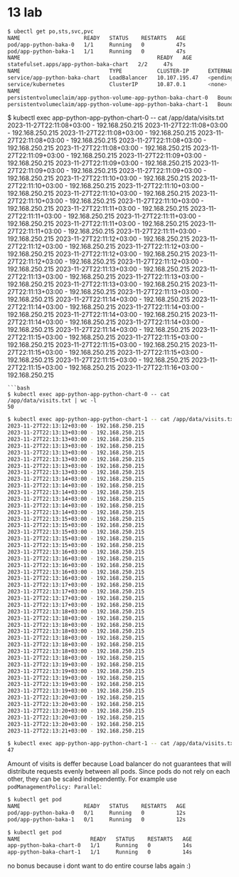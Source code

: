 # 13 lab

```bash
$ ubectl get po,sts,svc,pvc
NAME                    READY   STATUS    RESTARTS   AGE
pod/app-python-baka-0   1/1     Running   0          47s
pod/app-python-baka-1   1/1     Running   0          47s
NAME                                           READY   AGE
statefulset.apps/app-python-baka-chart   2/2     47s
NAME                            TYPE           CLUSTER-IP      EXTERNAL-IP   PORT(S)        AGE
service/app-python-baka-chart   LoadBalancer   10.107.195.47   <pending>     80:31447/TCP   47s
service/kubernetes              ClusterIP      10.87.0.1       <none>        443/TCP        25h
NAME                                                                    STATUS   VOLUME                                     CAPACITY   ACCESS MODES   STORAGECLASS   AGE
persistentvolumeclaim/app-python-volume-app-python-baka-chart-0   Bound    pvc-892cf287-e7dd-d67e-648b-2749bf0eb777   256Mi      RWO            standard       18h
persistentvolumeclaim/app-python-volume-app-python-baka-chart-1   Bound    pvc-231304c0-0001-8057-ad19-0d3ed92a6e7b   256Mi      RWO            standard       18h
```


$ kubectl exec app-python-app-python-chart-0 -- cat /app/data/visits.txt
2023-11-27T22:11:08+03:00 - 192.168.250.215
2023-11-27T22:11:08+03:00 - 192.168.250.215
2023-11-27T22:11:08+03:00 - 192.168.250.215
2023-11-27T22:11:08+03:00 - 192.168.250.215
2023-11-27T22:11:08+03:00 - 192.168.250.215
2023-11-27T22:11:08+03:00 - 192.168.250.215
2023-11-27T22:11:09+03:00 - 192.168.250.215
2023-11-27T22:11:09+03:00 - 192.168.250.215
2023-11-27T22:11:09+03:00 - 192.168.250.215
2023-11-27T22:11:09+03:00 - 192.168.250.215
2023-11-27T22:11:09+03:00 - 192.168.250.215
2023-11-27T22:11:10+03:00 - 192.168.250.215
2023-11-27T22:11:10+03:00 - 192.168.250.215
2023-11-27T22:11:10+03:00 - 192.168.250.215
2023-11-27T22:11:10+03:00 - 192.168.250.215
2023-11-27T22:11:10+03:00 - 192.168.250.215
2023-11-27T22:11:10+03:00 - 192.168.250.215
2023-11-27T22:11:11+03:00 - 192.168.250.215
2023-11-27T22:11:11+03:00 - 192.168.250.215
2023-11-27T22:11:11+03:00 - 192.168.250.215
2023-11-27T22:11:11+03:00 - 192.168.250.215
2023-11-27T22:11:11+03:00 - 192.168.250.215
2023-11-27T22:11:11+03:00 - 192.168.250.215
2023-11-27T22:11:12+03:00 - 192.168.250.215
2023-11-27T22:11:12+03:00 - 192.168.250.215
2023-11-27T22:11:12+03:00 - 192.168.250.215
2023-11-27T22:11:12+03:00 - 192.168.250.215
2023-11-27T22:11:12+03:00 - 192.168.250.215
2023-11-27T22:11:12+03:00 - 192.168.250.215
2023-11-27T22:11:13+03:00 - 192.168.250.215
2023-11-27T22:11:13+03:00 - 192.168.250.215
2023-11-27T22:11:13+03:00 - 192.168.250.215
2023-11-27T22:11:13+03:00 - 192.168.250.215
2023-11-27T22:11:13+03:00 - 192.168.250.215
2023-11-27T22:11:13+03:00 - 192.168.250.215
2023-11-27T22:11:14+03:00 - 192.168.250.215
2023-11-27T22:11:14+03:00 - 192.168.250.215
2023-11-27T22:11:14+03:00 - 192.168.250.215
2023-11-27T22:11:14+03:00 - 192.168.250.215
2023-11-27T22:11:14+03:00 - 192.168.250.215
2023-11-27T22:11:14+03:00 - 192.168.250.215
2023-11-27T22:11:14+03:00 - 192.168.250.215
2023-11-27T22:11:15+03:00 - 192.168.250.215
2023-11-27T22:11:15+03:00 - 192.168.250.215
2023-11-27T22:11:15+03:00 - 192.168.250.215
2023-11-27T22:11:15+03:00 - 192.168.250.215
2023-11-27T22:11:15+03:00 - 192.168.250.215
2023-11-27T22:11:15+03:00 - 192.168.250.215
2023-11-27T22:11:15+03:00 - 192.168.250.215
2023-11-27T22:11:16+03:00 - 192.168.250.215
```
```bash
$ kubectl exec app-python-app-python-chart-0 -- cat /app/data/visits.txt | wc -l
50
```

```bash
$ kubectl exec app-python-app-python-chart-1 -- cat /app/data/visits.txt
2023-11-27T22:13:12+03:00 - 192.168.250.215
2023-11-27T22:13:13+03:00 - 192.168.250.215
2023-11-27T22:13:13+03:00 - 192.168.250.215
2023-11-27T22:13:13+03:00 - 192.168.250.215
2023-11-27T22:13:13+03:00 - 192.168.250.215
2023-11-27T22:13:13+03:00 - 192.168.250.215
2023-11-27T22:13:13+03:00 - 192.168.250.215
2023-11-27T22:13:13+03:00 - 192.168.250.215
2023-11-27T22:13:14+03:00 - 192.168.250.215
2023-11-27T22:13:14+03:00 - 192.168.250.215
2023-11-27T22:13:14+03:00 - 192.168.250.215
2023-11-27T22:13:14+03:00 - 192.168.250.215
2023-11-27T22:13:14+03:00 - 192.168.250.215
2023-11-27T22:13:14+03:00 - 192.168.250.215
2023-11-27T22:13:15+03:00 - 192.168.250.215
2023-11-27T22:13:15+03:00 - 192.168.250.215
2023-11-27T22:13:15+03:00 - 192.168.250.215
2023-11-27T22:13:15+03:00 - 192.168.250.215
2023-11-27T22:13:15+03:00 - 192.168.250.215
2023-11-27T22:13:16+03:00 - 192.168.250.215
2023-11-27T22:13:16+03:00 - 192.168.250.215
2023-11-27T22:13:16+03:00 - 192.168.250.215
2023-11-27T22:13:16+03:00 - 192.168.250.215
2023-11-27T22:13:16+03:00 - 192.168.250.215
2023-11-27T22:13:17+03:00 - 192.168.250.215
2023-11-27T22:13:17+03:00 - 192.168.250.215
2023-11-27T22:13:17+03:00 - 192.168.250.215
2023-11-27T22:13:17+03:00 - 192.168.250.215
2023-11-27T22:13:18+03:00 - 192.168.250.215
2023-11-27T22:13:18+03:00 - 192.168.250.215
2023-11-27T22:13:18+03:00 - 192.168.250.215
2023-11-27T22:13:18+03:00 - 192.168.250.215
2023-11-27T22:13:18+03:00 - 192.168.250.215
2023-11-27T22:13:18+03:00 - 192.168.250.215
2023-11-27T22:13:18+03:00 - 192.168.250.215
2023-11-27T22:13:18+03:00 - 192.168.250.215
2023-11-27T22:13:19+03:00 - 192.168.250.215
2023-11-27T22:13:19+03:00 - 192.168.250.215
2023-11-27T22:13:19+03:00 - 192.168.250.215
2023-11-27T22:13:19+03:00 - 192.168.250.215
2023-11-27T22:13:19+03:00 - 192.168.250.215
2023-11-27T22:13:20+03:00 - 192.168.250.215
2023-11-27T22:13:20+03:00 - 192.168.250.215
2023-11-27T22:13:20+03:00 - 192.168.250.215
2023-11-27T22:13:20+03:00 - 192.168.250.215
2023-11-27T22:13:20+03:00 - 192.168.250.215
2023-11-27T22:13:21+03:00 - 192.168.250.215
```

```bash
$ kubectl exec app-python-app-python-chart-1 -- cat /app/data/visits.txt | wc -l
47
```

Amount of visits is deffer because Load balancer do not guarantees that will distribute
requests evenly between all pods.
Since pods do not rely on each other, they can be scaled independently. For example use `podManagementPolicy: Parallel`:

```bash
$ kubectl get pod
NAME                    READY   STATUS    RESTARTS   AGE
pod/app-python-baka-0   0/1     Running   0          12s
pod/app-python-baka-1   0/1     Running   0          12s
```

```bash
$ kubectl get pod
NAME                      READY   STATUS    RESTARTS   AGE
app-python-baka-chart-0   1/1     Running   0          14s
app-python-baka-chart-1   1/1     Running   0          14s
```

no bonus because i dont want to do entire course labs again :)